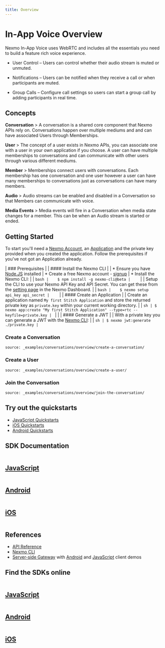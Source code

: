 ```yaml
---
title: Overview
---
```


# In-App Voice Overview

Nexmo In-App Voice uses WebRTC and includes all the essentials you need to build a feature rich voice experience.

- User Control – Users can control whether their audio stream is muted or unmuted. 

- Notifications  – Users can be notified when they receive a call or when participants are muted. 

- Group Calls – Configure call settings so users can start a group call by adding participants in real time.

## Concepts

**Conversation**
    > A conversation is a shared core component that Nexmo APIs rely on. Conversations happen over multiple mediums and and can have associated Users through Memberships.

**User**
    > The concept of a user exists in Nexmo APIs, you can associate one with a user in your own application if you choose. A user can have multiple memberships to conversations and can communicate with other users through various different mediums.

**Member**
    > Memberships connect users with conversations. Each membership has one conversation and one user however a user can have many memberships to conversations just as conversations can have many members.

**Audio**
    > Audio streams can be enabled and disabled in a Conversation so that Members can communicate with voice.

**Media Events**
    > Media events will fire in a Conversation when media state changes for a member. This can be when an Audio stream is started or ended.

## Getting Started

To start you'll need a [Nexmo Account](/account/guides/management#create-and-configure-a-nexmo-account), an [Application](/concepts/guides/applications) and the  private key provided when you created the application. Follow the prerequisites if you've not got an Application already.

| ### Prerequisites
|
| #### Install the Nexmo CLI
|
| * Ensure you have [Node.JS](https://nodejs.org/) installed
| * Create a free Nexmo account - [signup](https://dashboard.nexmo.com)
| * Install the Nexmo CLI:
|
|    ```bash
|    $ npm install -g nexmo-cli@beta
|    ```
|
|    Setup the CLI to use your Nexmo API Key and API Secret. You can get these from the [setting page](https://dashboard.nexmo.com/settings) in the Nexmo Dashboard.
|
|    ```bash
|    $ nexmo setup api_key api_secret
|    ```
|
| #### Create an Application
|
| Create an application named `My first Stitch Application` and store the returned private key as `private.key` within your current working directory.
|
| ```sh
| $ nexmo app:create "My first Stitch Application" --type=rtc --keyfile=private.key
| ```
|
|
| #### Generate a JWT
|
| With a private key you can generate a JWT with the [Nexmo CLI](/tools):
|
| ```sh
| $ nexmo jwt:generate ./private.key
| ```

### Create a Conversation

```tabbed_examples
source: _examples/conversations/overview/create-a-conversation/
```

### Create a User

```tabbed_examples
source: _examples/conversations/overview/create-a-user/
```

### Join the Conversation

```tabbed_examples
source: _examples/conversations/overview/join-the-conversation/
```

## Try out the quickstarts

* [JavaScript Quickstarts](/stitch/in-app-voice/guides/1-enable-audio?platform=javascript)
* [iOS Quickstarts](/stitch/in-app-voice/guides/1-enable-audio?platform=ios)
* [Android Quickstarts](/stitch/in-app-voice/guides/1-enable-audio?platform=android)

## SDK Documentation

<div class="row">
  <div class="columns small-12 medium-4">
    <a href="/stitch/sdk-documentation/javascript" class="card spacious card--image card--javascript">
      <h2>JavaScript</h2>
    </a>
  </div>
  <div class="columns small-12 medium-4">
    <a href="/stitch/sdk-documentation/android" class="card spacious card--image card--android">
      <h2>Android</h2>
    </a>
  </div>
  <div class="columns small-12 medium-4">
    <a href="/stitch/sdk-documentation/ios" class="card spacious card--image card--ios">
      <h2>iOS</h2>
    </a>
  </div>
</div>

## References

* [API Reference](/api/stitch)
* [Nexmo CLI](https://github.com/nexmo/nexmo-cli/tree/beta)
* [Server-side Gateway](https://github.com/Nexmo/messaging-gateway) with [Android](https://github.com/Nexmo/messaging-demo-android) and [JavaScript](https://github.com/Nexmo/messaging-demo-js) client demos

## Find the SDKs online

<div class="row">
  <div class="columns small-12 medium-4">
    <a href="https://www.npmjs.com/package/nexmo-conversation" class="card spacious card--image card--javascript-outline">
      <h2>JavaScript</h2>
    </a>
  </div>
  <div class="columns small-12 medium-4">
    <a href="https://search.maven.org/#search%7Cgav%7C1%7Cg%3A%22com.nexmo%22%20AND%20a%3A%22conversation%22" class="card spacious card--image card--android-outline">
      <h2>Android</h2>
    </a>
  </div>
  <div class="columns small-12 medium-4">
    <a href="https://cocoapods.org/pods/NexmoConversation" class="card spacious card--image card--ios-outline">
      <h2>iOS</h2>
    </a>
  </div>
</div>
